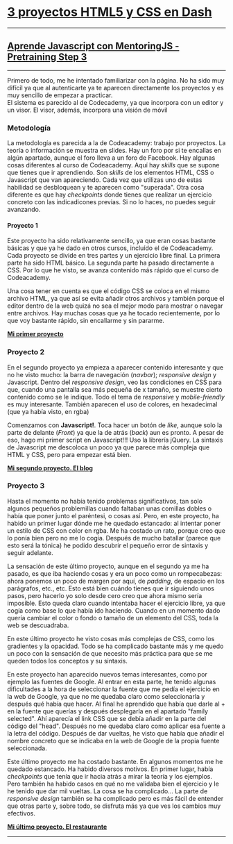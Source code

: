 # **[3 proyectos HTML5 y CSS en Dash][1]**
[1]:[https://dash.generalassemb.ly/]
-----
## **[Aprende Javascript con MentoringJS - Pretraining Step 3](http://MentoringJS.com)**

----

Primero de todo, me he intentado familiarizar con la página. No ha sido muy difícil ya que al autenticarte ya te aparecen directamente los proyectos y es muy sencillo de empezar a practicar.  
El sistema es parecido al de Codecademy, ya que incorpora con un editor y un visor. El visor, además, incorpora una visión de móvil

### Metodología

La metodología es parecida a la de Codeacademy: trabajo por proyectos. La teoría o información se muestra en slides. Hay un foro por si te encallas en algún apartado, aunque el foro lleva a un foro de Facebook.
Hay algunas cosas diferentes al curso de Codeacademy. Aquí hay _skills_ que se supone que tienes que ir aprendiendo. Son _skills_ de los elementos HTML, CSS o Javascript que van apareciendo. Cada vez que utilizas uno de estas habilidad se desbloquean y te aparecen como "superada". Otra cosa diferente es que hay _checkpoints_ donde tienes que realizar un ejercicio concreto con las indicadicones previas. Si no lo haces, no puedes seguir avanzando.

#### Proyecto 1

Este proyecto ha sido relativamente sencillo, ya que eran cosas bastante básicas y que ya he dado en otros cursos, incluído el de Codeacademy.
Cada proyecto se divide en tres partes y un ejercicio libre final.
La primera parte ha sido HTML básico. La segunda parte ha pasado directamente a CSS. Por lo que he visto, se avanza contenido más rápido que el curso de Codeacademy.

Una cosa tener en cuenta es que el código CSS se coloca en el mismo archivo HTML, ya que así se evita añadir otros archivos y también porque el editor dentro de la web quizá no sea el mejor modo para mostrar o navegar entre archivos.
Hay muchas cosas que ya he tocado recientemente, por lo que voy bastante rápido, sin encallarme y sin pararme.

**[Mi primer proyecto](https://dash.generalassemb.ly/felipefcor/build-your-own-personal-website)**


### Proyecto 2

En el segundo proyecto ya empieza a aparecer contenido interesante y que no he visto mucho: la barra de navegación (_navbar_);  _responsive design_ y Javascript.
Dentro del _responsive design_, veo las condiciones en CSS para que, cuando una pantalla sea más pequeña de x tamaño, se muestre cierto contenido como se le indique. Todo el tema de _responsive_ y _mobile-friendly_ es muy interesante.
También aparecen el uso de colores, en hexadecimal (que ya había visto, en rgba)

Comenzamos con **Javascript!**. Toca hacer un botón de _like_, aunque solo la parte de delante (_Front_) ya que la de atrás (_back_) aun es pronto. A pesar de eso, hago mi primer script en Javascript!!! Uso la librería jQuery.
La sintaxis de Javascript me descoloca un poco ya que parece más compleja que HTML y CSS, pero para empezar está bien.

**[Mi segundo proyecto. El blog](https://dash.generalassemb.ly/felipefcor/build-your-own-blog-theme#)**

### Proyecto 3

Hasta el momento no había tenido problemas significativos, tan solo algunos pequeños problemillas cuando faltaban unas comillas dobles o había que poner junto el paréntesi, o cosas así. Pero, en este proyecto, ha habido un primer lugar dónde me he quedado estancado: al intentar poner un estilo de CSS con color en rgba. Me ha costado un rato, porque creo que lo ponía bien pero no me lo cogía. Después de mucho batallar (parece que esto será la tónica) he podido descubrir el pequeño error de sintaxis y seguir adelante.

La sensación de este último proyecto, aunque en el segundo ya me ha pasado, es que iba haciendo cosas y era un poco como un rompecabezas: ahora ponemos un poco de margen por aquí, de _padding_, de espacio en los parágrafos, etc., etc. Esto está bien cuándo tienes que ir siguiendo unos pasos, pero hacerlo yo solo desde cero creo que ahora mismo sería imposible. Esto queda claro cuando intentaba hacer el ejercicio libre, ya que cogía como base lo que había ido haciendo. Cuando en un momento dado quería cambiar el color o fondo o tamaño de un elemento del CSS, toda la web se descuadraba.

En este último proyecto he visto cosas más complejas de CSS, como los gradientes y la opacidad. Todo se ha complicado bastante más y me quedo un poco con la sensación de que necesito más práctica para que se me queden todos los conceptos y su sintaxis.

En este proyecto han aparecido nuevos temas interesantes, como por ejemplo las fuentes de Google. Al entrar en esta parte, he tenido algunas dificultades a la hora de seleccionar la fuente que me pedía el ejercicio en la web de Google, ya que no me quedaba claro como seleccionarla y después qué había que hacer. Al final he aprendido que había que darle al + en la fuente que querías y después desplegarla en el apartado "family selected". Ahí aparecía el link CSS que se debía añadir en la parte del código del "head". Después no me quedaba claro como aplicar esa fuente a la letra del código. Después de dar vueltas, he visto que había que añadir el nombre concreto que se indicaba en la web de Google de la propia fuente seleccionada.

Este último proyecto me ha costado bastante. En algunos momentos me he quedado estancado. Ha habido diversos motivos. En primer lugar, había _checkpoints_ que tenía que ir hacia atrás a mirar la teoría y los ejemplos. Pero también ha habido casos en qué no me validaba bien el ejercicio y le he tenido que dar mil vueltas. La cosa se ha complicado...
La parte de _responsive design_ también se ha complicado pero es más fácil de entender que otras parte y, sobre todo, se disfruta más ya que ves los cambios muy efectivos.

**[Mi último proyecto. El restaurante](https://dash.generalassemb.ly/felipefcor/build-your-own-business-website)**

------
